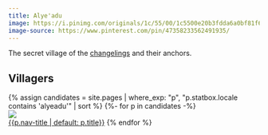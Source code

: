 ```yaml
---
title: Alye'adu
image: https://i.pinimg.com/originals/1c/55/00/1c5500e20b3fdda6a0bf81f68ff68547.jpg
image-source: https://www.pinterest.com/pin/47358233562491935/
---
```


The secret village of the [changelings](../creatures/changelings) and their anchors.

## Villagers

<div id="gallery">
{% assign candidates = site.pages | where_exp: "p", "p.statbox.locale contains 'alyeadu'" | sort %}
{%- for p in candidates -%}
<div style="display: inline-block">
<a href="{{site.baseurl}}{{p.url}}"><img src="{{p.image}}">
<br>{{p.nav-title | default: p.title}}</a>
</div>
{% endfor %}
</div>
